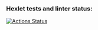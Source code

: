 ### Hexlet tests and linter status:
[![Actions Status](https://github.com/DaryaBondarevaa/qa-engineer-project-84/actions/workflows/hexlet-check.yml/badge.svg)](https://github.com/DaryaBondarevaa/qa-engineer-project-84/actions)